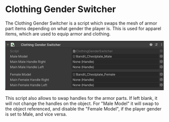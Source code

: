 # Clothing Gender Switcher

The Clothing Gender Switcher is a script which swaps the mesh of armor part items depending on what gender the player is. This is used for apparel items, which are used to equip armor and clothing.

![Clothing Gender Switcher Script](/assets/u11-modder-update-guide/ClothingGenderSwitcher.png)

This script also allows to swap handles for the armor parts. If left blank, it will not change the handles on the object. 
For "Male Model" it will swap to the object referenced, and disable the "Female Model", if the player gender is set to Male, and vice versa. 
